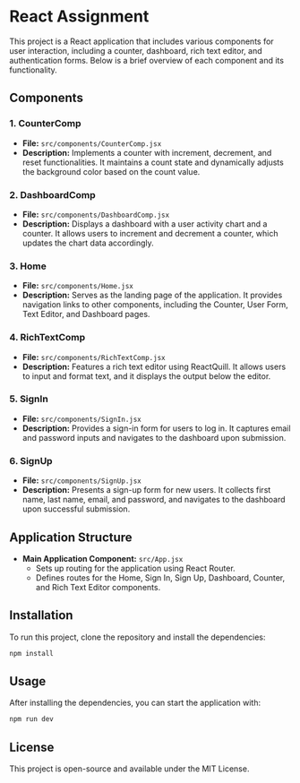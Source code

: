 # React Assignment

This project is a React application that includes various components for user interaction, including a counter, dashboard, rich text editor, and authentication forms. Below is a brief overview of each component and its functionality.

## Components

### 1. CounterComp
- **File:** `src/components/CounterComp.jsx`
- **Description:** Implements a counter with increment, decrement, and reset functionalities. It maintains a count state and dynamically adjusts the background color based on the count value.

### 2. DashboardComp
- **File:** `src/components/DashboardComp.jsx`
- **Description:** Displays a dashboard with a user activity chart and a counter. It allows users to increment and decrement a counter, which updates the chart data accordingly.

### 3. Home
- **File:** `src/components/Home.jsx`
- **Description:** Serves as the landing page of the application. It provides navigation links to other components, including the Counter, User Form, Text Editor, and Dashboard pages.

### 4. RichTextComp
- **File:** `src/components/RichTextComp.jsx`
- **Description:** Features a rich text editor using ReactQuill. It allows users to input and format text, and it displays the output below the editor.

### 5. SignIn
- **File:** `src/components/SignIn.jsx`
- **Description:** Provides a sign-in form for users to log in. It captures email and password inputs and navigates to the dashboard upon submission.

### 6. SignUp
- **File:** `src/components/SignUp.jsx`
- **Description:** Presents a sign-up form for new users. It collects first name, last name, email, and password, and navigates to the dashboard upon successful submission.

## Application Structure

- **Main Application Component:** `src/App.jsx`
  - Sets up routing for the application using React Router.
  - Defines routes for the Home, Sign In, Sign Up, Dashboard, Counter, and Rich Text Editor components.

## Installation

To run this project, clone the repository and install the dependencies:

```bash
npm install
```

## Usage

After installing the dependencies, you can start the application with:

```bash
npm run dev
```

## License

This project is open-source and available under the MIT License.
